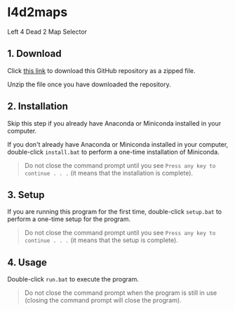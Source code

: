 # l4d2maps
Left 4 Dead 2 Map Selector

## 1. Download
Click [this link](https://github.com/syenlxyz/l4d2maps/archive/refs/heads/main.zip) to download this GitHub repository as a zipped file. 

Unzip the file once you have downloaded the repository.

## 2. Installation 
Skip this step if you already have Anaconda or Miniconda installed in your computer.

If you don't already have Anaconda or Miniconda installed in your computer, double-click `install.bat` to perform a one-time installation of Miniconda. 

> Do not close the command prompt until you see `Press any key to continue . . .` (it means that the installation is complete).

## 3. Setup

If you are running this program for the first time, double-click `setup.bat` to perform a one-time setup for the program.

> Do not close the command prompt until you see `Press any key to continue . . .` (it means that the setup is complete).

## 4. Usage

Double-click `run.bat` to execute the program.

> Do not close the command prompt when the program is still in use (closing the command prompt will close the program).
